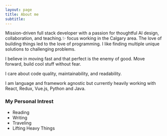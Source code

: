 ```yaml
---
layout: page
title: About me
subtitle:
---
```


Mission-driven full stack developer with a passion for thoughtful AI design, collaboration, and teaching.✨ focus working in the Calgary area. The love of building things led to the love of programming. I like finding multiple unique solutions to challenging problems.

I believe in moving fast and that perfect is the enemy of good. Move forward, build cool stuff without fear.

I care about code quality, maintainability, and readability.

I am language and framework agnostic but currently heavily working with React, Redux, Vue.js, Python and Java.

### My Personal Intrest

- Reading
- Writing
- Traveling
- Lifting Heavy Things
